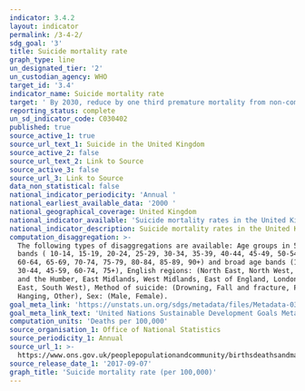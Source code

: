 ```yaml
---
indicator: 3.4.2
layout: indicator
permalink: /3-4-2/
sdg_goal: '3'
title: Suicide mortality rate
graph_type: line
un_designated_tier: '2'
un_custodian_agency: WHO
target_id: '3.4'
indicator_name: Suicide mortality rate
target: ' By 2030, reduce by one third premature mortality from non-communicable diseases through prevention and treatment and promote mental health and well-being'
reporting_status: complete
un_sd_indicator_code: C030402
published: true
source_active_1: true
source_url_text_1: Suicide in the United Kingdom
source_active_2: false
source_url_text_2: Link to Source
source_active_3: false
source_url_3: Link to Source
data_non_statistical: false
national_indicator_periodicity: 'Annual '
national_earliest_available_data: '2000 '
national_geographical_coverage: United Kingdom
national_indicator_available: 'Suicide mortality rates in the United Kingdom '
national_indicator_description: Suicide mortality rates in the United Kingdom
computation_disaggregation: >-
  The following types of disaggregations are available: Age groups in 5 year
  bands ( 10-14, 15-19, 20-24, 25-29, 30-34, 35-39, 40-44, 45-49, 50-54, 55-59,
  60-64, 65-69, 70-74, 75-79, 80-84, 85-89, 90+) and broad age bands (10-29,
  30-44, 45-59, 60-74, 75+), English regions: (North East, North West, Yorkshire
  and the Humber, East Midlands, West Midlands, East of England, London, South
  East, South West), Method of suicide: (Drowning, Fall and fracture, Poisoning,
  Hanging, Other), Sex: (Male, Female).  
goal_meta_link: 'https://unstats.un.org/sdgs/metadata/files/Metadata-03-04-02.pdf'
goal_meta_link_text: 'United Nations Sustainable Development Goals Metadata: 3.4.2'
computation_units: 'Deaths per 100,000'
source_organisation_1: Office of National Statistics
source_periodicity_1: Annual
source_url_1: >-
  https://www.ons.gov.uk/peoplepopulationandcommunity/birthsdeathsandmarriages/deaths/datasets/suicidesintheunitedkingdomreferencetables
source_release_date_1: '2017-09-07'
graph_title: 'Suicide mortality rate (per 100,000)'
---
```


